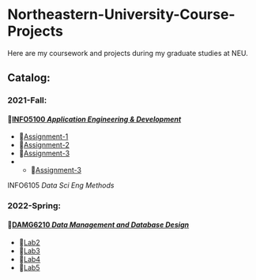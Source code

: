 # Northeastern-University-Course-Projects
Here are my coursework and projects during my graduate studies at NEU.

## Catalog:
### 2021-Fall: 
#### :file_folder:[INFO5100 *Application Engineering & Development*](https://github.com/ZihanWan97/Northeastern-University-Course-Projects/tree/main/INFO5100%20Application%20Engineering%20%26%20Development)  
- :file_folder:[Assignment-1](https://github.com/ZihanWan97/Northeastern-University-Course-Projects/tree/main/INFO5100%20Application%20Engineering%20%26%20Development/Assignment-1)
- :file_folder:[Assignment-2](https://github.com/ZihanWan97/Northeastern-University-Course-Projects/tree/main/INFO5100%20Application%20Engineering%20%26%20Development/Assignment-2) 
- :file_folder:[Assignment-3](https://github.com/ZihanWan97/Northeastern-University-Course-Projects/tree/main/INFO5100%20Application%20Engineering%20%26%20Development/Assignment-3) 
- - :file_folder:[Assignment-3](https://github.com/ZihanWan97/Northeastern-University-Course-Projects/tree/main/INFO5100%20Application%20Engineering%20%26%20Development/Assignment-4) 

INFO6105 *Data Sci Eng Methods*
           
### 2022-Spring:     
#### :file_folder:[DAMG6210 *Data Management and Database Design*](https://github.com/ZihanWan97/Northeastern-University-Course-Projects/tree/main/DAMG6210%20Data%20Management%20and%20Database%20Design)
- :file_folder:[Lab2](https://github.com/ZihanWan97/Northeastern-University-Course-Projects/tree/main/DAMG6210%20Data%20Management%20and%20Database%20Design/Lab2)
- :file_folder:[Lab3](https://github.com/ZihanWan97/Northeastern-University-Course-Projects/tree/main/DAMG6210%20Data%20Management%20and%20Database%20Design/Lab3) 
- :file_folder:[Lab4](https://github.com/ZihanWan97/Northeastern-University-Course-Projects/tree/main/DAMG6210%20Data%20Management%20and%20Database%20Design/Lab4)   
- :file_folder:[Lab5](https://github.com/ZihanWan97/Northeastern-University-Course-Projects/tree/main/DAMG6210%20Data%20Management%20and%20Database%20Design/Lab5) 
